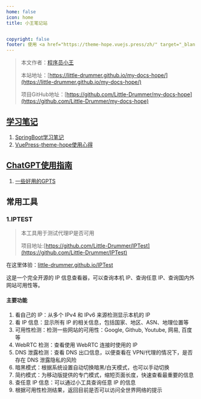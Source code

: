 ```yaml
---
home: false
icon: home
title: 小王笔记站


copyright: false
footer: 使用 <a href="https://theme-hope.vuejs.press/zh/" target="_blank">VuePress Theme Hope</a> 主题 | MIT 协议, 版权所有 © 2019-present Mr.Hope
---
```


> 本文作者：[程序员小王](https://github.com/Little-Drummer)
>
> 本站地址：[https://little-drummer.github.io/my-docs-hope/](https://little-drummer.github.io/my-docs-hope/)
>
> 项目GitHub地址：[https://github.com/Little-Drummer/my-docs-hope](https://github.com/Little-Drummer/my-docs-hope)
>


## [学习笔记](studyNotes/README.md)

1. [SpringBoot学习笔记](studyNotes/SpringBoot笔记.md)
2. [VuePress-theme-hope使用心得](studyNotes/VuePress-theme-hope使用心得.md)

## [ChatGPT使用指南](chatgpt/README.md)

1. [一些好用的GPTS](chatgpt/GoodGPTS.md)


## 常用工具

### 1.IPTEST

> 本工具用于测试代理IP是否可用
>
> 项目地址:[https://github.com/Little-Drummer/IPTest](https://github.com/Little-Drummer/IPTest)
>

在这里体验：[little-drummer.github.io/IPTest](https://little-drummer.github.io/IPTest/)

这是一个完全开源的 IP 信息查看器，可以查询本机 IP、查询任意 IP、查询国内外网站可用性等。

#### 主要功能

1. 看自己的 IP：从多个 IPv4 和 IPv6 来源检测显示本机的 IP
2. 看 IP 信息：显示所有 IP 的相关信息，包括国家、地区、ASN、地理位置等
3. 可用性检测：检测一些网站的可用性：Google, Github, Youtube, 网易, 百度等
4. WebRTC 检测：查看使用 WebRTC 连接时使用的 IP
5. DNS 泄露检测：查看 DNS 出口信息，以便查看在 VPN/代理的情况下，是否存在 DNS 泄露隐私的风险
6. 暗黑模式：根据系统设置自动切换暗黑/白天模式，也可以手动切换
7. 简约模式：为移动版提供的专门模式，缩短页面长度，快速查看最重要的信息
8. 查任意 IP 信息：可以通过小工具查询任意 IP 的信息
9. 根据可用性检测结果，返回目前是否可以访问全世界网络的提示





















